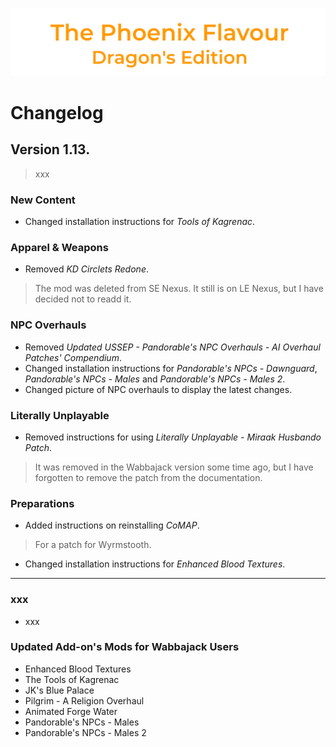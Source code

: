 ![image](images/Banner.png)

# Changelog

## Version 1.13.

> xxx

### New Content

* Changed installation instructions for _Tools of Kagrenac_.

### Apparel & Weapons

* Removed _KD Circlets Redone_.
> The mod was deleted from SE Nexus. It still is on LE Nexus, but I have decided not to readd it.

### NPC Overhauls

* Removed _Updated USSEP - Pandorable's NPC Overhauls - AI Overhaul Patches' Compendium_.
* Changed installation instructions for _Pandorable's NPCs - Dawnguard_, _Pandorable's NPCs - Males_ and _Pandorable's NPCs - Males 2_.
* Changed picture of NPC overhauls to display the latest changes.

### Literally Unplayable

* Removed instructions for using _Literally Unplayable - Miraak Husbando Patch_.
> It was removed in the Wabbajack version some time ago, but I have forgotten to remove the patch from the documentation.

### Preparations

* Added instructions on reinstalling _CoMAP_.
> For a patch for Wyrmstooth.
* Changed installation instructions for _Enhanced Blood Textures_.

---

### xxx

* xxx

### Updated Add-on's Mods for Wabbajack Users

* Enhanced Blood Textures
* The Tools of Kagrenac
* JK's Blue Palace
* Pilgrim - A Religion Overhaul
* Animated Forge Water
* Pandorable's NPCs - Males
* Pandorable's NPCs - Males 2
